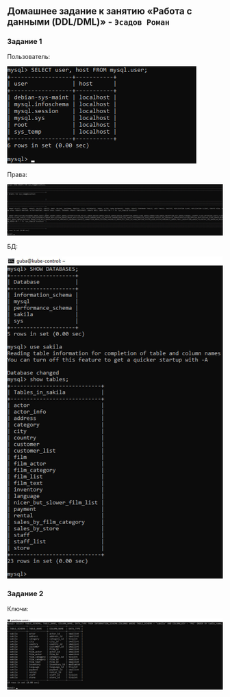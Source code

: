 Домашнее задание к занятию «Работа с данными (DDL/DML)» - `Эсадов Роман`
---
### Задание 1
Пользователь:

![пользователь](https://github.com/BeastieBoy93/sdb-homeworks/blob/sdbsql-24/sys_temp.jpg)

Права:

![Права](https://github.com/BeastieBoy93/sdb-homeworks/blob/sdbsql-24/%D0%9F%D1%80%D0%B0%D0%B2%D0%B0.jpg)

БД:

![БД](https://github.com/BeastieBoy93/sdb-homeworks/blob/sdbsql-24/%D0%91%D0%94.jpg)

### Задание 2
Ключи:

![ключи](https://github.com/BeastieBoy93/sdb-homeworks/blob/sdbsql-24/%D0%BA%D0%BB%D1%8E%D1%87%D0%B8.jpg)
